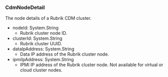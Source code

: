 ### CdmNodeDetail
The node details of a Rubrik CDM cluster.

- nodeId: System.String
  - Rubrik cluster node ID.
- clusterId: System.String
  - Rubrik cluster UUID.
- dataIpAddress: System.String
  - Data IP address of the Rubrik cluster node.
- ipmiIpAddress: System.String
  - IPMI IP address of the Rubrik cluster node. Not available for virtual or cloud cluster nodes.
